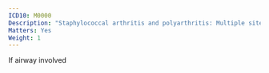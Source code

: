 ```yaml
---
ICD10: M0000
Description: "Staphylococcal arthritis and polyarthritis: Multiple sites"
Matters: Yes
Weight: 1
---
```

If airway involved
